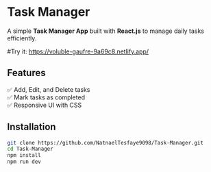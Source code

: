 # Task Manager

A simple **Task Manager App** built with **React.js** to manage daily tasks efficiently. 

#Try it: https://voluble-gaufre-9a69c8.netlify.app/

## Features  
✅ Add, Edit, and Delete tasks  
✅ Mark tasks as completed  
✅ Responsive UI with CSS

## Installation  

```sh
git clone https://github.com/NatnaelTesfaye9098/Task-Manager.git
cd Task-Manager
npm install
npm run dev
